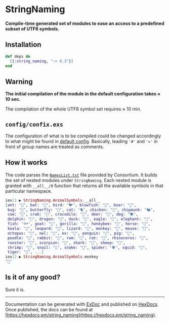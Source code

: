 # StringNaming

**Compile-time generated set of modules to ease an access to a predefined subset of UTF8 symbols.**

## Installation

```elixir
def deps do
  [{:string_naming, "~> 0.3"}]
end
```

## Warning

**The initial compilation of the module in the default configuration takes ≈ 10 sec.**

The compilation of the whole UTF8 symbol set requires ≈ 10 min.

## `config/confix.exs`

The configuration of what is to be compiled could be changed accordingly to
what might be found in [default config](https://github.com/am-kantox/string_naming/blob/master/config/config.exs).
Basically, leading `'#'` and `'='` in front of group names are treated as comments.

## How it works

The code parses the [`NamesList.txt`](http://www.unicode.org/Public/UCD/latest/ucd/NamesList.txt)
file provided by Consortium. It builds the set of nested modules under `StringNaming`.
Each nested module is granted with `__all__/0` function that returns all the
available symbols in that particular namespace.

```elixir
iex|1 ▶ StringNaming.AnimalSymbols.__all__
[ant: "🐜", bat: "🦇", bird: "🐦", blowfish: "🐡", boar: "🐗",
 bug: "🐛", butterfly: "🦋", cat: "🐈", chicken: "🐔", chipmunk: "🐿",
 cow: "🐄", crab: "🦀", crocodile: "🐊", deer: "🦌", dog: "🐕",
 dolphin: "🐬", dragon: "🐉", duck: "🦆", eagle: "🦅", elephant: "🐘",
 fish: "🐟", goat: "🐐", gorilla: "🦍", honeybee: "🐝", horse: "🐎",
 koala: "🐨", leopard: "🐆", lizard: "🦎", monkey: "🐒", mouse: "🐁",
 octopus: "🐙", owl: "🦉", ox: "🐂", penguin: "🐧", pig: "🐖",
 poodle: "🐩", rabbit: "🐇", ram: "🐏", rat: "🐀", rhinoceros: "🦏",
 rooster: "🐓", scorpion: "🦂", shark: "🦈", sheep: "🐑",
 shrimp: "🦐", snail: "🐌", snake: "🐍", spider: "🕷", squid: "🦑",
 tiger: "🐅", ...]
iex|2 ▶ StringNaming.AnimalSymbols.monkey
"🐒"
```

## Is it of any good?

Sure it is.

---

Documentation can be generated with [ExDoc](https://github.com/elixir-lang/ex_doc)
and published on [HexDocs](https://hexdocs.pm). Once published, the docs can
be found at [https://hexdocs.pm/string_naming](https://hexdocs.pm/string_naming).
